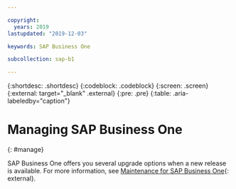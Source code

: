 ```yaml
---

copyright:
  years: 2019
lastupdated: "2019-12-03"

keywords: SAP Business One

subcollection: sap-b1

---
```


{:shortdesc: .shortdesc}
{:codeblock: .codeblock}
{:screen: .screen}
{:external: target="_blank" .external}
{:pre: .pre}
{:table: .aria-labeledby="caption"}


# Managing SAP Business One
{: #manage}

SAP Business One offers you several upgrade options when a new release is available. For more information, see [Maintenance for SAP Business One](https://support.sap.com/en/offerings-programs/support-small-medium-enterprises/business-one/maintenance.html){: external}.
